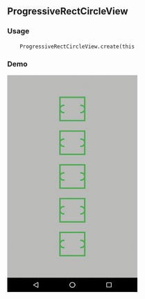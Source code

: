 ## ProgressiveRectCircleView

### Usage
```
    ProgressiveRectCircleView.create(this
```

### Demo

<img src = "https://raw.githubusercontent.com/Anwesh43/ProgressiveRectCircleView/master/demos/progressiverectcircleview.gif" width = "300px" height = "500px">